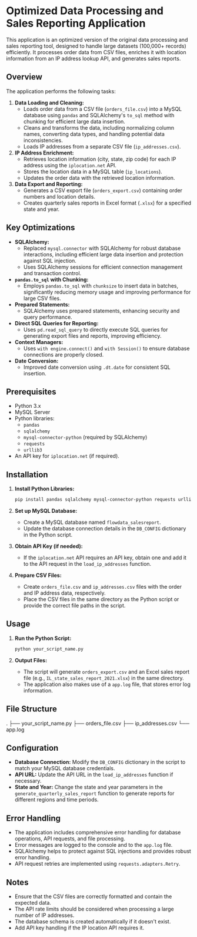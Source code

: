 # Optimized Data Processing and Sales Reporting Application

This application is an optimized version of the original data processing and sales reporting tool, designed to handle large datasets (100,000+ records) efficiently. It processes order data from CSV files, enriches it with location information from an IP address lookup API, and generates sales reports.

## Overview

The application performs the following tasks:

1.  **Data Loading and Cleaning:**
    * Loads order data from a CSV file (`orders_file.csv`) into a MySQL database using `pandas` and SQLAlchemy's `to_sql` method with chunking for efficient large data insertion.
    * Cleans and transforms the data, including normalizing column names, converting data types, and handling potential data inconsistencies.
    * Loads IP addresses from a separate CSV file (`ip_addresses.csv`).
2.  **IP Address Enrichment:**
    * Retrieves location information (city, state, zip code) for each IP address using the `iplocation.net` API.
    * Stores the location data in a MySQL table (`ip_locations`).
    * Updates the order data with the retrieved location information.
3.  **Data Export and Reporting:**
    * Generates a CSV export file (`orders_export.csv`) containing order numbers and location details.
    * Creates quarterly sales reports in Excel format (`.xlsx`) for a specified state and year.

## Key Optimizations

* **SQLAlchemy:**
    * Replaced `mysql.connector` with SQLAlchemy for robust database interactions, including efficient large data insertion and protection against SQL injection.
    * Uses SQLAlchemy sessions for efficient connection management and transaction control.
* **`pandas.to_sql` with Chunking:**
    * Employs `pandas.to_sql` with `chunksize` to insert data in batches, significantly reducing memory usage and improving performance for large CSV files.
* **Prepared Statements:**
    * SQLAlchemy uses prepared statements, enhancing security and query performance.
* **Direct SQL Queries for Reporting:**
    * Uses `pd.read_sql_query` to directly execute SQL queries for generating export files and reports, improving efficiency.
* **Context Managers:**
    * Uses `with engine.connect()` and `with Session()` to ensure database connections are properly closed.
* **Date Conversion:**
    * Improved date conversion using `.dt.date` for consistent SQL insertion.

## Prerequisites

* Python 3.x
* MySQL Server
* Python libraries:
    * `pandas`
    * `sqlalchemy`
    * `mysql-connector-python` (required by SQLAlchemy)
    * `requests`
    * `urllib3`
* An API key for `iplocation.net` (if required).

## Installation

1.  **Install Python Libraries:**

    ```bash
    pip install pandas sqlalchemy mysql-connector-python requests urllib3
    ```

2.  **Set up MySQL Database:**

    * Create a MySQL database named `flowdata_salesreport`.
    * Update the database connection details in the `DB_CONFIG` dictionary in the Python script.

3.  **Obtain API Key (if needed):**

    * If the `iplocation.net` API requires an API key, obtain one and add it to the API request in the `load_ip_addresses` function.

4.  **Prepare CSV Files:**

    * Create `orders_file.csv` and `ip_addresses.csv` files with the order and IP address data, respectively.
    * Place the CSV files in the same directory as the Python script or provide the correct file paths in the script.

## Usage

1.  **Run the Python Script:**

    ```bash
    python your_script_name.py
    ```

2.  **Output Files:**

    * The script will generate `orders_export.csv` and an Excel sales report file (e.g., `IL_state_sales_report_2021.xlsx`) in the same directory.
    * The application also makes use of a `app.log` file, that stores error log information.

## File Structure

.
├── your_script_name.py
├── orders_file.csv
├── ip_addresses.csv
└── app.log


## Configuration

* **Database Connection:** Modify the `DB_CONFIG` dictionary in the script to match your MySQL database credentials.
* **API URL:** Update the API URL in the `load_ip_addresses` function if necessary.
* **State and Year:** Change the state and year parameters in the `generate_quarterly_sales_report` function to generate reports for different regions and time periods.

## Error Handling

* The application includes comprehensive error handling for database operations, API requests, and file processing.
* Error messages are logged to the console and to the `app.log` file.
* SQLAlchemy helps to protect against SQL injections and provides robust error handling.
* API request retries are implemented using `requests.adapters.Retry`.

## Notes

* Ensure that the CSV files are correctly formatted and contain the expected data.
* The API rate limits should be considered when processing a large number of IP addresses.
* The database schema is created automatically if it doesn't exist.
* Add API key handling if the IP location API requires it.